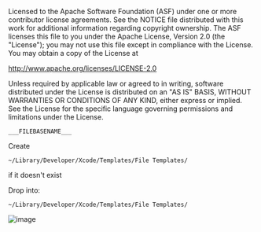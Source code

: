  Licensed to the Apache Software Foundation (ASF) under one
 or more contributor license agreements.  See the NOTICE file
 distributed with this work for additional information
 regarding copyright ownership.  The ASF licenses this file
 to you under the Apache License, Version 2.0 (the
 "License"); you may not use this file except in compliance
 with the License.  You may obtain a copy of the License at
 
 http://www.apache.org/licenses/LICENSE-2.0
 
 Unless required by applicable law or agreed to in writing,
 software distributed under the License is distributed on an
 "AS IS" BASIS, WITHOUT WARRANTIES OR CONDITIONS OF ANY
 KIND, either express or implied.  See the License for the
 specific language governing permissions and limitations
 under the License.
 


    ___FILEBASENAME___

Create

    ~/Library/Developer/Xcode/Templates/File Templates/ 

if it doesn't exist


Drop into: 
 
    ~/Library/Developer/Xcode/Templates/File Templates/

![image](https://raw.github.com/RandyMcMillan/CDVPlugin/master/ScreenShot.png)